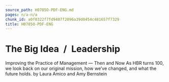 ```yaml
---
source_path: H0785O-PDF-ENG.md
pages: n/a-n/a
chunk_id: a0f0322f7fd9407f2096a39d0454c481657f7329
title: H0785O-PDF-ENG
---
```

# The Big Idea / Leadership

Improving the Practice of Management — Then and Now As HBR turns 100, we look back on our original mission, how we’ve changed, and what the future holds. by Laura Amico and Amy Bernstein
